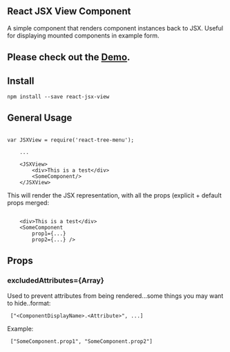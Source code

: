 ## React JSX View Component

A simple component that renders component instances back to JSX. Useful for displaying mounted components in example form.

## Please check out the [Demo](http://mandarinconlabarba.github.io/react-jsx-view/example/index.html).

## Install

```
npm install --save react-jsx-view
```

## General Usage

```

var JSXView = require('react-tree-menu');

    ...

    <JSXView>
        <div>This is a test</div>
        <SomeComponent/>
    </JSXView>

```

This will render the JSX representation, with all the props (explicit + default props merged:

```

    <div>This is a test</div>
    <SomeComponent
        prop1={...}
        prop2={...} />

```

## Props

### excludedAttributes={Array}

Used to prevent attributes from being rendered...some things you may want to hide..format:


```
 ["<ComponentDisplayName>.<Attribute>", ...]
```

Example:

```
 ["SomeComponent.prop1", "SomeComponent.prop2"]
```

